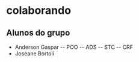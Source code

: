 # colaborando

## Alunos do grupo

- Anderson Gaspar
-- POO
-- ADS
-- STC
-- CRF
- Joseane Bortoli


